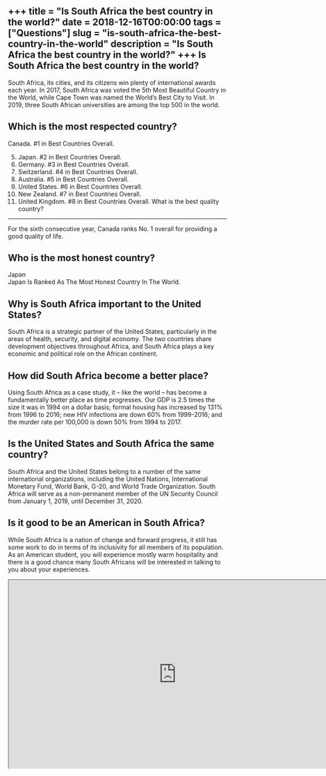 +++
title = "Is South Africa the best country in the world?"
date = 2018-12-16T00:00:00
tags = ["Questions"]
slug = "is-south-africa-the-best-country-in-the-world"
description = "Is South Africa the best country in the world?"
+++
Is South Africa the best country in the world?
----------------------------------------------

South Africa, its cities, and its citizens win plenty of international awards each year. In 2017, South Africa was voted the 5th Most Beautiful Country in the World, while Cape Town was named the World’s Best City to Visit. In 2019, three South African universities are among the top 500 in the world.

Which is the most respected country?
------------------------------------

Canada. #1 in Best Countries Overall.

5. Japan. #2 in Best Countries Overall.
6. Germany. #3 in Best Countries Overall.
7. Switzerland. #4 in Best Countries Overall.
8. Australia. #5 in Best Countries Overall.
9. United States. #6 in Best Countries Overall.
10. New Zealand. #7 in Best Countries Overall.
11. United Kingdom. #8 in Best Countries Overall.
What is the best quality country?
---------------------------------

For the sixth consecutive year, Canada ranks No. 1 overall for providing a good quality of life.

Who is the most honest country?
-------------------------------

Japan  
Japan Is Ranked As The Most Honest Country In The World.

Why is South Africa important to the United States?
---------------------------------------------------

South Africa is a strategic partner of the United States, particularly in the areas of health, security, and digital economy. The two countries share development objectives throughout Africa, and South Africa plays a key economic and political role on the African continent.

How did South Africa become a better place?
-------------------------------------------

Using South Africa as a case study, it – like the world – has become a fundamentally better place as time progresses. Our GDP is 2.5 times the size it was in 1994 on a dollar basis; formal housing has increased by 131% from 1996 to 2016; new HIV infections are down 60% from 1999-2016; and the murder rate per 100,000 is down 50% from 1994 to 2017.

Is the United States and South Africa the same country?
-------------------------------------------------------

South Africa and the United States belong to a number of the same international organizations, including the United Nations, International Monetary Fund, World Bank, G-20, and World Trade Organization. South Africa will serve as a non-permanent member of the UN Security Council from January 1, 2019, until December 31, 2020.

Is it good to be an American in South Africa?
---------------------------------------------

While South Africa is a nation of change and forward progress, it still has some work to do in terms of its inclusivity for all members of its population. As an American student, you will experience mostly warm hospitality and there is a good chance many South Africans will be interested in talking to you about your experiences.

<iframe allow="accelerometer; autoplay; clipboard-write; encrypted-media; gyroscope; picture-in-picture" allowfullscreen="" class="__youtube_prefs__  epyt-is-override  no-lazyload" data-no-lazy="1" data-origheight="433" data-origwidth="770" data-skipgform_ajax_framebjll="" height="433" id="_ytid_85249" loading="lazy" src="https://www.youtube.com/embed/uXReE_UHR3Q?enablejsapi=1&autoplay=0&cc_load_policy=0&cc_lang_pref=&iv_load_policy=1&loop=0&modestbranding=0&rel=1&fs=1&playsinline=0&autohide=2&theme=dark&color=red&controls=1&" title="YouTube player" width="770"></iframe>